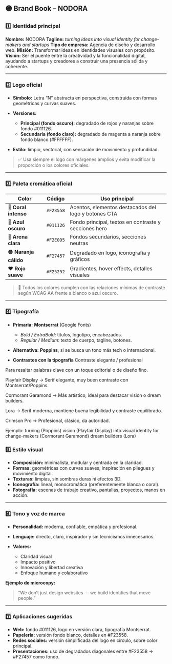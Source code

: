 ## 🟣 **Brand Book – NODORA**

### 1️⃣ Identidad principal

**Nombre:** NODORA
**Tagline:** *turning ideas into visual identity for change-makers and startups*
**Tipo de empresa:** Agencia de diseño y desarrollo web.
**Misión:** Transformar ideas en identidades visuales con propósito.
**Visión:** Ser el puente entre la creatividad y la funcionalidad digital, ayudando a startups y creadores a construir una presencia sólida y coherente.

---

### 2️⃣ Logo oficial

* **Símbolo:** Letra “N” abstracta en perspectiva, construida con formas geométricas y curvas suaves.
* **Versiones:**

  * **Principal (fondo oscuro):** degradado de rojos y naranjas sobre fondo #011126.
  * **Secundaria (fondo claro):** degradado de magenta a naranja sobre fondo blanco (#FFFFFF).
* **Estilo:** limpio, vectorial, con sensación de movimiento y profundidad.

> ✅ Usa siempre el logo con márgenes amplios y evita modificar la proporción o los colores oficiales.

---

### 3️⃣ Paleta cromática oficial

| Color                 | Código    | Uso principal                                         |
| --------------------- | --------- | ----------------------------------------------------- |
| 🔴 **Coral intenso**  | `#F23558` | Acentos, elementos destacados del logo y botones CTA  |
| 🔵 **Azul oscuro**    | `#011126` | Fondo principal, textos en contraste y secciones hero |
| 🩶 **Arena clara**    | `#F2E0D5` | Fondos secundarios, secciones neutras                 |
| 🟠 **Naranja cálido** | `#F27457` | Degradado en logo, iconografía y gráficos             |
| ❤️ **Rojo suave**     | `#F25252` | Gradientes, hover effects, detalles visuales          |

> 🎨 Todos los colores cumplen con las relaciones mínimas de contraste según WCAG AA frente a blanco o azul oscuro.

---

### 4️⃣ Tipografía

* **Primaria:** **Montserrat** (Google Fonts)

  * *Bold / ExtraBold*: títulos, logotipo, encabezados.
  * *Regular / Medium*: texto de cuerpo, tagline, botones.
* **Alternativa:** **Poppins**, si se busca un tono más tech o internacional.

* **Contrastes con la tipografia**
Contraste elegante / profesional

Para resaltar palabras clave con un toque editorial o de diseño fino.

Playfair Display → Serif elegante, muy buen contraste con Montserrat/Poppins.

Cormorant Garamond → Más artístico, ideal para destacar vision o dream builders.

Lora → Serif moderna, mantiene buena legibilidad y contraste equilibrado.

Crimson Pro → Profesional, clásico, da autoridad.

Ejemplo:
turning (Poppins)
vision (Playfair Display)
into visual identity for
change-makers (Cormorant Garamond)
dream builders (Lora)


### 5️⃣ Estilo visual

* **Composición:** minimalista, modular y centrada en la claridad.
* **Formas:** geométricas con curvas suaves; inspiración en pliegues y movimiento digital.
* **Texturas:** limpias, sin sombras duras ni efectos 3D.
* **Iconografía:** lineal, monocromática (preferentemente blanca o coral).
* **Fotografía:** escenas de trabajo creativo, pantallas, proyectos, manos en acción.

---

### 6️⃣ Tono y voz de marca

* **Personalidad:** moderna, confiable, empática y profesional.
* **Lenguaje:** directo, claro, inspirador y sin tecnicismos innecesarios.
* **Valores:**

  * Claridad visual
  * Impacto positivo
  * Innovación y libertad creativa
  * Enfoque humano y colaborativo

**Ejemplo de microcopy:**

> “We don’t just design websites — we build identities that move people.”

---

### 7️⃣ Aplicaciones sugeridas

* **Web:** fondo #011126, logo en versión clara, tipografía Montserrat.
* **Papelería:** versión fondo blanco, detalles en #F23558.
* **Redes sociales:** versión simplificada del logo en círculo, sobre color principal.
* **Presentaciones:** uso de degradados diagonales entre #F23558 → #F27457 como fondo.